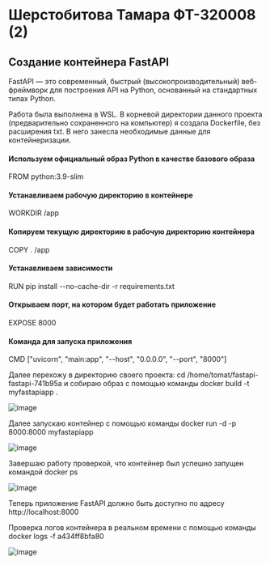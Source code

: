 # Шерстобитова Тамара ФТ-320008 (2)
## Создание контейнера FastAPI
FastAPI — это современный, быстрый (высокопроизводительный) веб-фреймворк для построения API на Python, основанный на стандартных типах Python.

Работа была выполнена в WSL. В корневой директории данного проекта (предварительно сохраненного на компьютер) я создала Dockerfile, без расширения txt. В него занесла необходимые данные для контейнеризации. 


#### Используем официальный образ Python в качестве базового образа
FROM python:3.9-slim

#### Устанавливаем рабочую директорию в контейнере
WORKDIR /app

#### Копируем текущую директорию в рабочую директорию контейнера
COPY . /app

#### Устанавливаем зависимости
RUN pip install --no-cache-dir -r requirements.txt

#### Открываем порт, на котором будет работать приложение
EXPOSE 8000

#### Команда для запуска приложения
CMD ["uvicorn", "main:app", "--host", "0.0.0.0", "--port", "8000"]



Далее перехожу в директорию своего проекта: cd /home/tomat/fastapi-fastapi-741b95a и собираю образ с помощью команды docker build -t myfastapiapp .

![image](https://github.com/user-attachments/assets/a280890f-bca1-41a4-9845-2fb95e9f2c7d)

Далее запускаю контейнер с помощью команды docker run -d -p 8000:8000 myfastapiapp

![image](https://github.com/user-attachments/assets/4a36aaab-7301-4070-bb3b-3d477858db2b)

Завершаю работу проверкой, что контейнер был успешно запущен командой docker ps

![image](https://github.com/user-attachments/assets/664e6603-a542-405e-80c2-e3b3ccd3a0a5)

Теперь приложение FastAPI должно быть доступно по адресу http://localhost:8000

Проверка логов контейнера в реальном времени с помощью команды docker logs -f a434ff8bfa80

![image](https://github.com/user-attachments/assets/6439fff5-1a39-44bd-86d1-0f7178dc7bfe)


